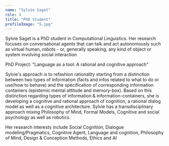 ```yaml
---
name: "Sylvie Saget"
role: 4 
title: "PhD Student"
profileImage: "S.jpg"
---
```

Sylvie Saget is a PhD student in Computational Linguistics. Her research focuses on conversational agents that can talk and act autonomously such as virtual human, robots - or, generally speaking, any kind of object or system involving social interaction

PhD Project: "Language as a tool: A rational and cognitive approach"

Sylvie's approach is to refashion rationality starting from a distinction between two types of information (facts and infos related to what to do or use/how to behave) and the specification of corresponding information containers (epistemic mental attitude and memory-box). Based on this distinction regarding types of information & information-containers, she is developing a cognitive and rational approach of cognition, a rational dialog model as well as a cognitive architecture. Sylvie has a transdisciplinary approach mixing Philosophy of Mind, Formal Models, Cognitive and social psychology as well as robotics.

Her research interests include Social Cognition, Dialogue modeling/Pragmatics, Cognitive Agent, Language and cognition, Philosophy of Mind, Design & Conception Methods, Ethics and AI
